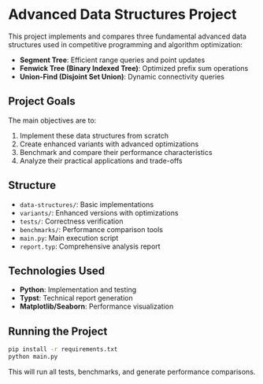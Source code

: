 # Advanced Data Structures Project

This project implements and compares three fundamental advanced data structures used in competitive programming and algorithm optimization:

- **Segment Tree**: Efficient range queries and point updates
- **Fenwick Tree (Binary Indexed Tree)**: Optimized prefix sum operations
- **Union-Find (Disjoint Set Union)**: Dynamic connectivity queries

## Project Goals

The main objectives are to:
1. Implement these data structures from scratch
2. Create enhanced variants with advanced optimizations
3. Benchmark and compare their performance characteristics
4. Analyze their practical applications and trade-offs

## Structure

- `data-structures/`: Basic implementations
- `variants/`: Enhanced versions with optimizations
- `tests/`: Correctness verification
- `benchmarks/`: Performance comparison tools
- `main.py`: Main execution script
- `report.typ`: Comprehensive analysis report

## Technologies Used

- **Python**: Implementation and testing
- **Typst**: Technical report generation
- **Matplotlib/Seaborn**: Performance visualization

## Running the Project

```bash
pip install -r requirements.txt
python main.py
```

This will run all tests, benchmarks, and generate performance comparisons.
